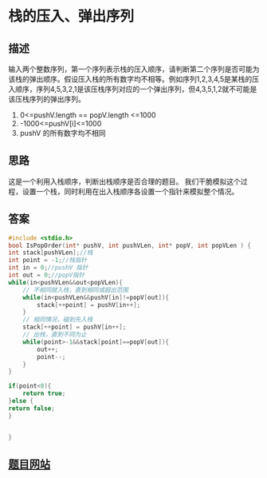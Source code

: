 # 栈的压入、弹出序列

## 描述
输入两个整数序列，第一个序列表示栈的压入顺序，请判断第二个序列是否可能为该栈的弹出顺序。假设压入栈的所有数字均不相等。例如序列1,2,3,4,5是某栈的压入顺序，序列4,5,3,2,1是该压栈序列对应的一个弹出序列，但4,3,5,1,2就不可能是该压栈序列的弹出序列。
1. 0<=pushV.length == popV.length <=1000
2. -1000<=pushV[i]<=1000
3. pushV 的所有数字均不相同
## 思路
这是一个利用入栈顺序，判断出栈顺序是否合理的题目。
我们干脆模拟这个过程，设置一个栈，同时利用在出入栈顺序各设置一个指针来模拟整个情况。
## 答案
``` c
#include <stdio.h>
bool IsPopOrder(int* pushV, int pushVLen, int* popV, int popVLen ) {
int stack[pushVLen];//栈
int point = -1;//栈指针
int in = 0;//pushV 指针
int out = 0;//popV指针
while(in<pushVLen&&out<popVLen){
    // 不相同就入栈，直到相同或超出范围
    while(in<pushVLen&&pushV[in]!=popV[out]){
        stack[++point] = pushV[in++];
    }
    // 相同情况，碰到先入栈
    stack[++point] = pushV[in++];
    // 出栈，直到不同为止
    while(point>-1&&stack[point]==popV[out]){
        out++;
        point--;
    }
}

if(point<0){
    return true;
}else {
return false;
}


}
```

## [题目网站](https://www.nowcoder.com/practice/d77d11405cc7470d82554cb392585106?tpId=308&tqId=23290&ru=/exam/oj&qru=/ta/algorithm-start/question-ranking&sourceUrl=%2Fexam%2Foj%3Fpage%3D1%26tab%3D%25E7%25AE%2597%25E6%25B3%2595%25E7%25AF%2587%26topicId%3D308)
